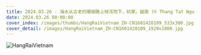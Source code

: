 ```yaml
---
title: 2024.03.26 - 海水从古老的珊瑚礁上倾泻而下，杭莱，越南 (© Thang Tat Nguyen/Getty Images)
date: 2024.03.26 00:00:00
cover_index: /images/thumbs/HangRaiVietnam_ZH-CN1601428109_533x300.jpg
cover_detail: /images/HangRaiVietnam_ZH-CN1601428109_1920x1080.jpg
---
```


![HangRaiVietnam](/images/HangRaiVietnam_ZH-CN1601428109_1920x1080.jpg)
